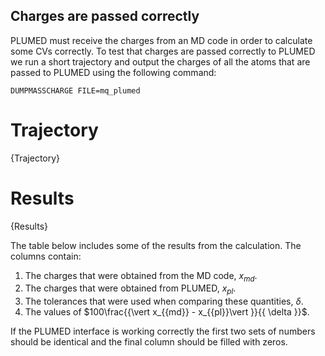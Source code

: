 Charges are passed correctly
---------------------------

PLUMED must receive the charges from an MD code in order to calculate some CVs correctly.
To test that charges are passed correctly to PLUMED we run a short trajectory and output the charges of all the atoms that 
are passed to PLUMED using the following command: 

```plumed
DUMPMASSCHARGE FILE=mq_plumed
```

# Trajectory

{Trajectory}

# Results

{Results}

The table below includes some of the results from the calculation.  The columns contain:

1. The charges that were obtained from the MD code, $x_{{md}}$.
2. The charges that were obtained from PLUMED, $x_{{pl}}$.
3. The tolerances that were used when comparing these quantities, $\delta$.
4. The values of $100\frac{{\vert x_{{md}} - x_{{pl}}\vert }}{{ \delta }}$.

If the PLUMED interface is working correctly the first two sets of numbers should be identical and the final column should be filled with zeros.

